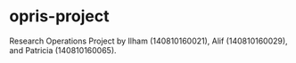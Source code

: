 # opris-project
Research Operations Project by Ilham (140810160021), Alif (140810160029), and Patricia (140810160065). 
